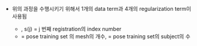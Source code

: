 - 위의 과정을 수행시키기 위해서 1개의 data term과 4개의 regularization term이 사용됨
 
	-  , s(j) = j 번째 registration의 index number
	-  = pose training set 의 mesh의 개수,  = pose training set의 subject의 수
